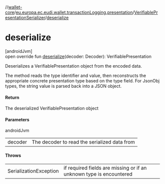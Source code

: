 //[wallet-core](../../../index.md)/[eu.europa.ec.eudi.wallet.transactionLogging.presentation](../index.md)/[VerifiablePresentationSerializer](index.md)/[deserialize](deserialize.md)

# deserialize

[androidJvm]\
open override fun [deserialize](deserialize.md)(decoder: Decoder): VerifiablePresentation

Deserializes a VerifiablePresentation object from the encoded data.

The method reads the type identifier and value, then reconstructs the appropriate concrete presentation type based on the type field. For JsonObj types, the string value is parsed back into a JSON object.

#### Return

The deserialized VerifiablePresentation object

#### Parameters

androidJvm

| | |
|---|---|
| decoder | The decoder to read the serialized data from |

#### Throws

| | |
|---|---|
| SerializationException | if required fields are missing or if an unknown type is encountered |
